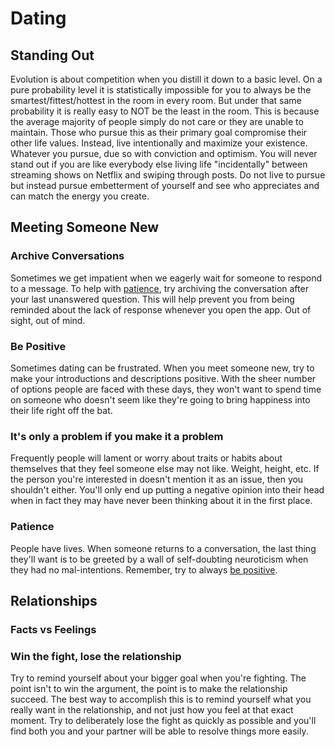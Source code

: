 # Dating

## Standing Out
Evolution is about competition when you distill it down to a basic level. On a pure probability level it is statistically impossible for you to always be the smartest/fittest/hottest in the room in every room. But under that same probability it is really easy to NOT be the least in the room. This is because the average majority of people simply do not care or they are unable to maintain. Those who pursue this as their primary goal compromise their other life values.
Instead, live intentionally and maximize your existence. Whatever you pursue, due so with conviction and optimism. You will never stand out if you are like everybody else living life "incidentally" between streaming shows on Netflix and swiping through posts. Do not live to pursue but instead pursue embetterment of yourself and see who appreciates and can match the energy you create. 

## Meeting Someone New

### Archive Conversations
Sometimes we get impatient when we eagerly wait for someone to respond to a message. To help with [patience](#patience), try archiving the conversation after your last unanswered question. This will help prevent you from being reminded about the lack of response whenever you open the app. Out of sight, out of mind.

### Be Positive
Sometimes dating can be frustrated. When you meet someone new, try to make your introductions and descriptions positive. With the sheer number of options people are faced with these days, they won't want to spend time on someone who doesn't seem like they're going to bring happiness into their life right off the bat.

### It's only a problem if you make it a problem
Frequently people will lament or worry about traits or habits about themselves that they feel someone else may not like. Weight, height, etc. If the person you're interested in doesn't mention it as an issue, then you shouldn't either. You'll only end up putting a negative opinion into their head when in fact they may have never been thinking about it in the first place.

### Patience
People have lives. When someone returns to a conversation, the last thing they'll want is to be greeted by a wall of self-doubting neuroticism when they had no mal-intentions. Remember, try to always [be positive](#be-positive).

## Relationships

### Facts vs Feelings

### Win the fight, lose the relationship
Try to remind yourself about your bigger goal when you're fighting. The point isn't to win the argument, the point is to make the relationship succeed. The best way to accomplish this is to remind yourself what you really want in the relationship, and not just how you feel at that exact moment. Try to deliberately lose the fight as quickly as possible and you'll find both you and your partner will be able to resolve things more easily.
